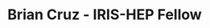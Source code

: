 ---
permalink: /fellows/BrianCruz.html
layout: fellow
pagetype: fellow
active: false
title: Brian Cruz - IRIS-HEP Fellow
fellow-name: Brian Cruz
project_title: Translating analyses into prototype analysis systems
focus-area:
dates:
  start: 2021-01-11
  end: 2021-06-11
photo: /assets/images/team/fellows-2021/Brian-Cruz.jpg
institution: University of Puerto Rico at Mayaguez
website: https://github.com/936-BCruz/Translating-Analyses-Into-Prototype-Analysis-Systems
e-mail: brian.cruz2@upr.edu
mentors:
- Jim Pivarski (Princeton University)
project_goal: >
  Translate the Higgs boson decay into four leptons CMS open data physics analysis
  example into a prototype analysis system using Coffea and Awkward-array. This prototype
  will be benchmarked and compared to the original approach to see if it has a reduced
  time-to-insight, greater functionality, and reusability.
proposal: /assets/pdf/fellows-2021/Brian Cruz_proposal.pdf
presentations:
- title: Translating analyses into prototype analysis systems
  date: 2021-06-02
  url: https://indico.cern.ch/event/1040812/contributions/4371848/attachments/2256283/3828595/Brian_Cruz%2C%20Translating%20Analyses%20Into%20Prototype%20Analysis%20Systems.pdf
  meeting: IRIS-HEP Topical Meetings
  meetingurl: https://indico.cern.ch/event/1040812/
  recordingurl: https://www.youtube.com/watch?v=G49KILQUXjs
  focus-area: as
github-username: 936-BCruz
linkedin-profile: https://www.linkedin.com/in/brian-cruz-physics
challenge-area:
funding-source: nsf
---